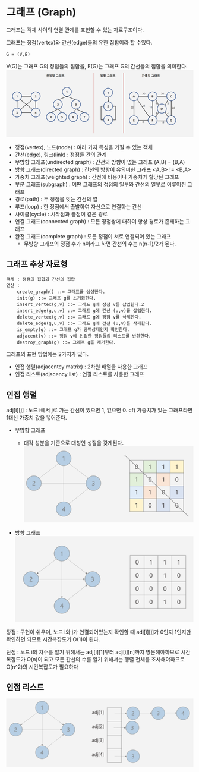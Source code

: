 # 그래프 (Graph)

그래프는 객체 사이의 연결 관계를 표현할 수 있는 자료구조이다.

그래프는 정점(vertex)와 간선(edge)들의 유한 집합이라 할 수있다.

```
G = (V,E)
```
V(G)는 그래프 G의 정점들의 집합을, E(G)는 그래프 G의 간선들의 집합을 의미한다.
![graph](./img/graph.png)

- 정점(vertex), 노드(node) : 여러 가지 특성을 가질 수 있는 객체
- 간선(edge), 링크(link) : 정점들 간의 관계
- 무방향 그래프(undirected graph) : 간선의 방향이 없는 그래프 (A,B) = (B,A)
- 방향 그래프(directed graph) : 간선의 방향이 유의미한 그래프 <A,B> != <B,A>
- 가중치 그래프(weighted graph) : 간선에 비용이나 가중치가 할당된 그래프
- 부분 그래프(subgraph) : 어떤 그래프의 정점의 일부와 간선의 일부로 이루어진 그래프
- 경로(path) : 두 정점을 잇는 간선의 열
- 루프(loop) : 한 정점에서 출발하여 자신으로 연결하는 간선
- 사이클(cycle) : 시작점과 끝점이 같은 경로
- 연결 그래프(connected graph) : 모든 정점쌍에 대하여 항상 경로가 존재하는 그래프
- 완전 그래프(complete graph) : 모든 정점이 서로 연결되어 있는 그래프
    - 무방향 그래프의 정점 수가 n이라고 하면 간선의 수는 n(n-1)/2가 된다.

## 그래프 추상 자료형
```
객체 : 정점의 집합과 간선의 집합
연산 : 
    create_graph() ::= 그래프를 생성한다.
    init(g) ::= 그래프 g를 초기화한다.
    insert_vertex(g,v) ::= 그래프 g에 정점 v를 삽입한다.2
    insert_edge(g,u,v) ::= 그래프 g에 간선 (u,v)를 삽입한다.
    delete_vertex(g,v) ::= 그래프 g에 정점 v를 삭제한다.
    delete_edge(g,u,v) ::= 그래프 g에 간선 (u,v)를 삭제한다.
    is_empty(g) ::= 그래프 g가 공백상태인지 확인한다.
    adjacent(v) ::= 정점 v에 인접한 정점들의 리스트를 반환한다.
    destroy_graph(g) ::= 그래프 g를 제거한다.
```

그래프의 표현 방법에는 2가지가 있다.
- 인접 행렬(adjacentcy matrix) : 2차원 배열을 사용한 그래프
- 인접 리스트(adjacency list) : 연결 리스트를 사용한 그래프
## 인접 행렬
adj[i][j] : 노드 i에서 j로 가는 간선이 있으면 1, 없으면 0. cf) 가중치가 있는 그래프라면 1대신 가중치 값을 넣어준다.

- 무방향 그래프
    - 대각 성분을 기준으로 대칭인 성질을 갖게된다.
 ![undirected graph](./img/undirected%20graph.png)

 - 방향 그래프
 ![directed graph](./img/directed%20graph.png)

 장점 : 구현이 쉬우며, 노드 i와 j가 연결되어있는지 확인할 때 adj[i][j]가 0인지 1인지만 확인하면 되므로 시간복잡도가 O(1)이 된다.

 단점 : 노드 i의 차수를 알기 위해서는 adj[i][1]부터 adj[i][n]까지 방문해야하므로 시간복잡도가 O(n)이 되고 모든 간선의 수를 알기 위해서는 행렬 전체를 조사해야하므로 O(n^2)의 시간복잡도가 필요하다

 ## 인접 리스트

![adjacency list](./img/adjacency%20list.png)


